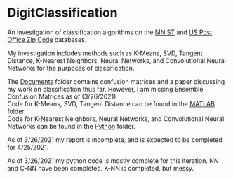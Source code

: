 # DigitClassification
An investigation of classification algorithms on the [MNIST](http://yann.lecun.com/exdb/mnist/) and [US Post Office Zip Code](https://web.stanford.edu/~hastie/StatLearnSparsity_files/DATA/zipcode.html) databases.

My investigation includes methods such as K-Means, SVD, Tangent Distance, K-Nearest Neighbors, Neural Networks, and Convolutional Neural Networks for the purposes of classification.

The [Documents](https://github.com/MarcoRSousa/DigitClassification/tree/main/Documents) folder contains confusion matrices and a paper discussing my work on classification thus far. However, I am missing Ensemble Confusion Matrices as of (3/26/2021)
\
Code for K-Means, SVD, Tangent Distance can be found in the [MATLAB](https://github.com/MarcoRSousa/DigitClassification/tree/main/MATLAB) folder.
\
Code for K-Nearest Neighbors, Neural Networks, and Convolutional Neural Networks can be found in the [Python](https://github.com/MarcoRSousa/DigitClassification/tree/main/Python) folder.

As of 3/26/2021 my report is incomplete, and is expected to be completed for 4/25/2021.

As of 3/26/2021 my python code is mostly complete for this iteration. NN and C-NN have been completed. K-NN is completed, but messy.
